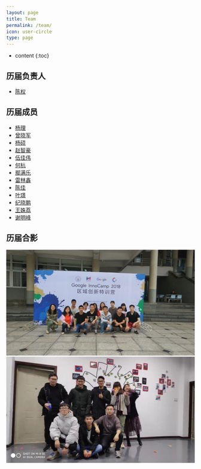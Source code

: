 ```yaml
---
layout: page
title: Team
permalink: /team/
icon: user-circle
type: page
---
```


* content
{:toc}

## 历届负责人

- [陈权](https://github.com/chenquan)

## 历届成员

- [杨理](https://github.com/LeoooY)
- [曾晓军](https://github.com/Mxzxj)
- [杨硕](https://github.com/Estelle1223)
- [赵智豪](https://github.com/SHzhihao)
- [伍佳伟](https://github.com/Samsara5)
- [何杭](https://github.com/abbhay)
- [鄢满乐](https://github.com/YanmanleLichen)
- [雷林鑫](https://github.com/leilinxin)
- [陈佳](https://github.com/Chen-Rom-Kay)
- [叶璟](https://github.com/Suserra)
- [纪晓鹏](http://github.com/jiqwq)
- [王姝荔](https://github.com/WSLAshin)
- [谢明峰](https://github.com/776436093)


## 历届合影

![](/img/IMG_20180526_085512.jpg)
![](/img/20190316102830.jpg)
